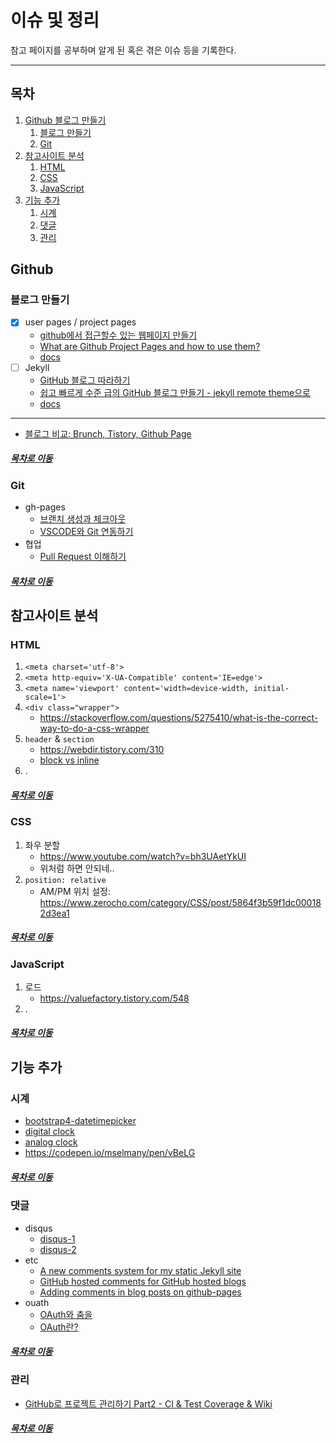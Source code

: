 이슈 및 정리
=====
참고 페이지를 공부하며 알게 된 혹은 겪은 이슈 등을 기록한다.
- - -
## 목차
1. [Github 블로그 만들기](#Github-블로그-만들기)
	1. [블로그 만들기](#블로그-만들기)
	2. [Git](#Git)
2. [참고사이트 분석](#참고사이트-분석)
	1. [HTML](#HTML)
	2. [CSS](#CSS)
	3. [JavaScript](#JavaScript)
3. [기능 추가](#기능-추가)
	1. [시계](#시계)
	2. [댓글](#댓글)
	3. [관리](#관리)

## Github
### 블로그 만들기
* [x] user pages / project pages
	* [github에서 접근할수 있는 웹페이지 만들기](https://blog.outsider.ne.kr/593)
	* [What are Github Project Pages and how to use them?](https://stackoverflow.com/questions/41228787/what-are-github-project-pages-and-how-to-use-them)
	* [docs](https://pages.github.com/)
* [ ] Jekyll
	* [GitHub 블로그 따라하기](https://devinlife.com/howto/)
	* [쉽고 빠르게 수준 급의 GitHub 블로그 만들기 - jekyll remote theme으로](https://dreamgonfly.github.io/2018/01/27/jekyll-remote-theme.html)
	* [docs](https://jekyllrb-ko.github.io/)
	

- - -
* [블로그 비교: Brunch, Tistory, Github Page](https://cheese10yun.github.io/blog-start/)

##### [목차로 이동](#목차)

### Git
* gh-pages
	* [브랜치 생성과 체크아웃](https://mylko72.gitbooks.io/git/content/branch/checkout.html)
	* [VSCODE와 Git 연동하기](https://potensj.tistory.com/55)
* 협업
	* [Pull Request 이해하기](https://velog.io/@zansol/Pull-Request-%EC%9D%B4%ED%95%B4%ED%95%98%EA%B8%B0)

##### [목차로 이동](#목차)

## 참고사이트 분석
### HTML
1. `<meta charset='utf-8'>`
2. `<meta http-equiv='X-UA-Compatible' content='IE=edge'>`
3. `<meta name='viewport' content='width=device-width, initial-scale=1'>`
4. `<div class="wrapper">`
	* https://stackoverflow.com/questions/5275410/what-is-the-correct-way-to-do-a-css-wrapper
5. `header` & `section`
	* https://webdir.tistory.com/310
	* [block vs inline](https://developer.mozilla.org/ko/docs/Web/HTML/Block-level_elements)
6. .

##### [목차로 이동](#목차)

### CSS
1. 좌우 분할
	* https://www.youtube.com/watch?v=bh3UAetYkUI
	* 위처럼 하면 안되네..
2. `position: relative`
	* AM/PM 위치 설정: https://www.zerocho.com/category/CSS/post/5864f3b59f1dc000182d3ea1

##### [목차로 이동](#목차)

### JavaScript
1. 로드
	* https://valuefactory.tistory.com/548
2. .

##### [목차로 이동](#목차)

## 기능 추가
### 시계
* [bootstrap4-datetimepicker](https://blog.edit.kr/entry/Bootstrap-4-%EB%8B%AC%EB%A0%A5-datetimepicker-Bootstrap-3%EB%B2%84%EC%A0%84-%EC%97%85%EA%B7%B8%EB%A0%88%EC%9D%B4%EB%93%9C-%EB%B2%84%EC%A0%84-%EC%9D%B8%EA%B8%B0-%EB%8B%AC%EB%A0%A5)
* [digital clock](https://www.codexworld.com/create-digital-clock-with-date-javascript/)
* [analog clock](https://www.w3schools.com/graphics/canvas_clock_start.asp)
* https://codepen.io/mselmany/pen/vBeLG

##### [목차로 이동](#목차)

### 댓글
* disqus
	* [disqus-1](https://devmjun.github.io/archive/addComments)
	* [disqus-2](http://dudmy.net/etc/2016/07/21/disqus-setting/)
* etc
	* [A new comments system for my static Jekyll site](https://aristath.github.io/blog/static-site-comments-using-github-issues-api)
	* [GitHub hosted comments for GitHub hosted blogs](http://ivanzuzak.info/2011/02/18/github-hosted-comments-for-github-hosted-blogs.html)
	* [Adding comments in blog posts on github-pages](https://stackoverflow.com/questions/59096243/adding-comments-in-blog-posts-on-github-pages)
* ouath
	* [OAuth와 춤을](https://d2.naver.com/helloworld/24942)
	* [OAuth란?](https://minwan1.github.io/2018/02/24/2018-02-24-OAuth/)

##### [목차로 이동](#목차)

### 관리
* [GitHub로 프로젝트 관리하기 Part2 - CI & Test Coverage & Wiki](https://www.popit.kr/github%EB%A1%9C-%ED%94%84%EB%A1%9C%EC%A0%9D%ED%8A%B8-%EA%B4%80%EB%A6%AC%ED%95%98%EA%B8%B0-part2-ci-test-coverage-wiki/)

##### [목차로 이동](#목차)
